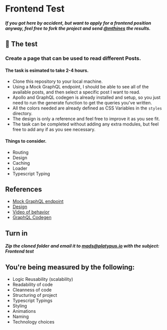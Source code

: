 # Frontend Test

##### *If you got here by accident, but want to apply for a frontend position anyway, feel free to fork the project and send [@mthines](https://github.com/mthines) the results.*

## 🎯 The test

### Create a page that can be used to read different Posts.

#### The task is esimated to take 2-4 hours.

- Clone this repository to your local machine.
- Using a Mock GraphQL endpoint, I should be able to see all of the available posts, and then select a specific post I want to read.
- Apollo and GraphQL codegen is already installed and setup, so you just need to run the generate function to get the queries you've written.
- All the colors needed are already defined as CSS Variables in the `styles` directory.
- The design is only a reference and feel free to improve it as you see fit.
- The task can be completed without adding any extra modules, but feel free to add any if as you see necessary.

#### Things to consider.
- Routing
- Design
- Caching
- Loader
- Typescript Typing

## References

- [Mock GraphQL endpoint](https://graphqlzero.almansi.me/api)
- [Design](https://gofile.io/d/Q6gC9p)
- [Video of behavior](https://gofile.io/d/PfMiD5)
- [GraphQL Codegen](https://github.com/dotansimha/graphql-code-generator)

## Turn in
##### Zip the cloned folder and email it to mads@platypus.io with the subject: *Frontend test*

## You're being measured by the following:
- Logic Reusability (scalability)
- Readability of code
- Cleanness of code
- Structuring of project
- Typescript Typings
- Styling
- Animations
- Naming
- Technology choices
